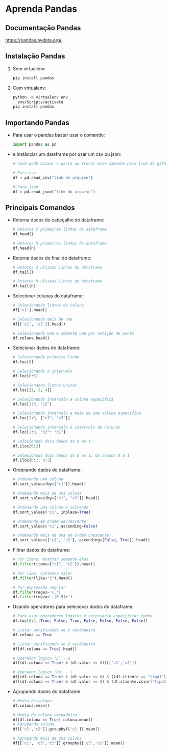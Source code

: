 # Aprenda Pandas

## Documentação Pandas
https://pandas.pydata.org/

## Instalação Pandas
1. Sem virtualenv:
    ```bash
    pip install pandas
    ```
2. Com virtualenv:
    ```bash
    python -m virtualenv env
    . env/Scripts/activate
    pip install pandas
    ```

## Importando Pandas
 - Para usar o pandas bastar usar o comando:
    ```python
    import pandas as pd
    ```
 - e instânciar um dataframe por usar um csv ou json:
    ```python
    # Você pode baixar a pasta ou trocar esse caminho pelo link do github
    
    # Para csv
    df = pd.read_csv("link do arquivo")

    # Para json
    df = pd.read_json("link do arquivo")
    ```

## Principais Comandos
- Retorna dados do cabeçalho do dataframe:
    ```python
    # Retorna 5 primeiras linhas do dataframe
    df.head()

    # Retorna N primeiras linhas do dataframe
    df.head(n)
    ```
- Retorna dados do final do dataframe:
    ```python
    # Retorna 5 ultimas linhas do dataframe
    df.tail()
    
    # Retorna N ultimas linhas do dataframe
    df.tail(n)
    ```
- Selecionar colunas do dataframe:
    ```python
    # Selecionando linhas da coluna
    df['c1'].head()
    
    # Selecionando mais de uma
    df[['c1', 'c2']].head()
    
    # Selecionando uma e somente uma por notação de ponto
    df.coluna.head()
    ```

- Selecionar dados do dataframe:
    ```python
    # Selecionando primeira linha
    df.loc[0]
    
    # Selecionando o intervalo
    df.loc[0:3]
    
    # Selecionando linhas unicas
    df.loc[[1, 3, 4]]
    
    # Selecionando intervalo e coluna especifica
    df.loc[1:3, "c2"]
    
    # Selecionando intervalo e mais de uma coluna especifica
    df.loc[1:3, ["c1", "c2"]]
    
    # Selecionando intervalo e intervalo de colunas
    df.loc[1:3, "c2": "c1"]
    
    # Selecionado dois dados do 0 ao 1
    df.iloc[0:2]
    
    # Selecionado dois dados do 0 ao 1, da coluna 0 a 1
    df.iloc[0:2, 0:2]
    ```

- Ordenando dados do dataframe:
    ```python
    # Ordenando uma coluna
    df.sort_values(by=["c1"]).head()
    
    # Ordenando mais de uma coluna
    df.sort_values(by=["c1", "c2"]).head()
    
    # Ordenando uma coluna e salvando
    df.sort_values('c1', inplace=True)
    
    # Ordenando em ordem decrescente
    df.sort_values('c1', ascending=False)

    # Ordenando mais de uma em ordem crescente
    df.sort_values(['c1', 'c2'], ascending=[False, True]).head()
    ```

- Filtrar dados do dataframe:
    ```python
    # Por itens, mostrar somente eles
    df.filter(items=["c1", "c2"]).head() 
    
    # Por like, contenha valor
    df.filter(like="i").head() 
    
    # Por expressão regular
    df.filter(regex='c.')    
    df.filter(regex='.[0-9]+')
    ```
- Usando operadores para selecionar dados do dataframe:
    ```python
    # Para usar operadores logicos é necessario especificar todos
    df.loc[0:2,[True, False, True, False, False, False, False]]

    # Listar verificando se é verdadeira
    df.coluna == True 

    # Listar verificando se é verdadeira
    df[df.coluna == True].head()
    
    # Operador logico 'E' - &
    df[(df.coluna == True) & (df.valor >= 0)][['c1','c2']]

    # Operador logico 'Ou' - |
    df[(df.coluna == True) & (df.valor >= 0) & ((df.cliente == "tipo1") | (df.cliente == "tipo2"))]
    df[(df.coluna == True) & (df.valor >= 0) & (df.cliente.isin(["tipo1", "tipo2"]))]
    ```
- Agrupando dados do dataframe:
    ```python
    # Media da coluna
    df.coluna.mean()

    # Media da coluna verdadeira
    df[df.coluna == True].coluna.mean()
    # Agrupando coluna
    df[['c1','c2']].groupby(['c1']).mean()

    # Agrupando mais de uma coluna
    df[['c1', 'c3','c2']].groupby(['c3','c1']).mean()
    ```